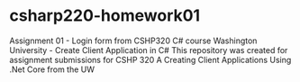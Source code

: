 # csharp220-homework01
Assignment 01 - Login form from CSHP320 C# course Washington University - Create Client Application in C#
This repository was created for assignment submissions for CSHP 320 A Creating Client Applications Using .Net Core from the UW
